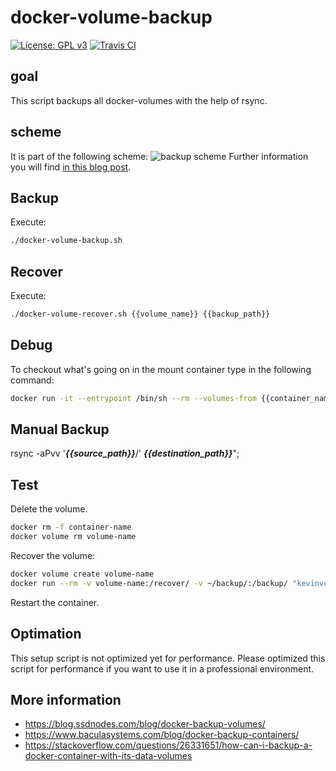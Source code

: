 # docker-volume-backup
[![License: GPL v3](https://img.shields.io/badge/License-GPL%20v3-blue.svg)](./LICENSE.txt) [![Travis CI](https://api.travis-ci.org/kevinveenbirkenbach/docker-volume-backup.svg?branch=main)](https://travis-ci.org/kevinveenbirkenbach/docker-volume-backup)

## goal
This script backups all docker-volumes with the help of rsync.

## scheme
It is part of the following scheme:
![backup scheme](https://www.veen.world/wp-content/uploads/2020/12/server-backup-768x567.jpg)
Further information you will find [in this blog post](https://www.veen.world/2020/12/26/how-i-backup-dedicated-root-servers/).

## Backup
Execute:

```bash
./docker-volume-backup.sh
```

## Recover
Execute:

```bash
./docker-volume-recover.sh {{volume_name}} {{backup_path}}
```

## Debug
To checkout what's going on in the mount container type in the following command:

```bash
docker run -it --entrypoint /bin/sh --rm --volumes-from {{container_name}} -v /Backups/:/Backups/ kevinveenbirkenbach/alpine-rsync
```
## Manual Backup
rsync -aPvv  '***{{source_path}}***/' ***{{destination_path}}***";

## Test
Delete the volume.

```bash
docker rm -f container-name
docker volume rm volume-name
```

Recover the volume:

```bash
docker volume create volume-name
docker run --rm -v volume-name:/recover/ -v ~/backup/:/backup/ "kevinveenbirkenbach/alpine-rsync" sh -c "rsync -avv /backup/ /recover/"
```

Restart the container.

## Optimation
This setup script is not optimized yet for performance. Please optimized this script for performance if you want to use it in a professional environment.

## More information
- https://blog.ssdnodes.com/blog/docker-backup-volumes/
- https://www.baculasystems.com/blog/docker-backup-containers/
- https://stackoverflow.com/questions/26331651/how-can-i-backup-a-docker-container-with-its-data-volumes
